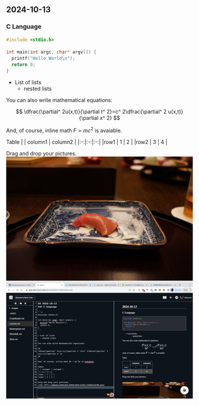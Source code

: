 ## 2024-10-13
### C Language

```c
#include <stdio.h>

int main(int argc, char* argv[]) {
  printf("Hello World\n");
  return 0;
}
```

- List of lists
  - nested lists
  
You can also write mathematical equations:

$$
\dfrac{\partial^ 2u(x,t)}{\partial t^ 2}=c^ 2\dfrac{\partial^ 2 u(x,t)}{\partial x^ 2}
$$

And, of course, inline math $F = mc^2$ is avaiable.

Table
| | column1 | column2 |
|:-:|:-:|:-:|
|row1 | 1 | 2 |
|row2 | 3 | 4 |

Drag and drop your pictures.
![bg left](.images/10e61d33-609d-44e9-b74d-7754687a4788.png)
![.images/85e926b3-d980-40fe-baf3-ea97350dec7d.png](.images/85e926b3-d980-40fe-baf3-ea97350dec7d.png)